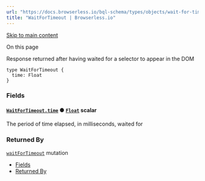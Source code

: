 ```yaml
---
url: "https://docs.browserless.io/bql-schema/types/objects/wait-for-timeout"
title: "WaitForTimeout | Browserless.io"
---
```


[Skip to main content](https://docs.browserless.io/bql-schema/types/objects/wait-for-timeout#__docusaurus_skipToContent_fallback)

On this page

Response returned after having waited for a selector to appear in the DOM

```codeBlockLines_p187
type WaitForTimeout {
  time: Float
}

```

### Fields [​](https://docs.browserless.io/bql-schema/types/objects/wait-for-timeout\#fields "Direct link to Fields")

#### [`WaitForTimeout.time`](https://docs.browserless.io/bql-schema/types/objects/wait-for-timeout\#) ● [`Float`](https://docs.browserless.io/bql-schema/types/scalars/float) scalar [​](https://docs.browserless.io/bql-schema/types/objects/wait-for-timeout\#waitfortimeouttimefloat- "Direct link to waitfortimeouttimefloat-")

The period of time elapsed, in milliseconds, waited for

### Returned By [​](https://docs.browserless.io/bql-schema/types/objects/wait-for-timeout\#returned-by "Direct link to Returned By")

[`waitForTimeout`](https://docs.browserless.io/bql-schema/operations/mutations/wait-for-timeout) mutation

- [Fields](https://docs.browserless.io/bql-schema/types/objects/wait-for-timeout#fields)
- [Returned By](https://docs.browserless.io/bql-schema/types/objects/wait-for-timeout#returned-by)